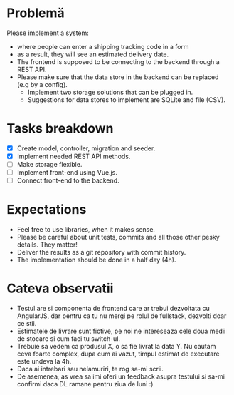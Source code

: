 # Problemă

Please implement a system:
* where people can enter a shipping tracking code in a form
* as a result, they will see an estimated delivery date.
* The frontend is supposed to be connecting to the backend through a REST API.
* Please make sure that the data store in the backend can be replaced (e.g by a config).
  * Implement two storage solutions that can be plugged in.
  * Suggestions for data stores to implement are SQLite and file (CSV).

# Tasks breakdown

- [X] Create model, controller, migration and seeder.
- [X] Implement needed REST API methods.
- [ ] Make storage flexible.
- [ ] Implement front-end using Vue.js.
- [ ] Connect front-end to the backend.

# Expectations

* Feel free to use libraries, when it makes sense.
* Please be careful about unit tests, commits and all those other pesky details. They matter!
* Deliver the results as a git repository with commit history.
* The implementation should be done in a half day (4h).

# Cateva observatii
* Testul are si componenta de frontend care ar trebui dezvoltata cu AngularJS, dar pentru ca tu nu mergi pe rolul de fullstack, dezvolti doar ce stii.
* Estimatele de livrare sunt fictive, pe noi ne intereseaza cele doua medii de stocare si cum faci tu switch-ul.
* Trebuie sa vedem ca produsul X, o sa fie livrat la data Y. Nu cautam ceva foarte complex, dupa cum ai vazut, timpul estimat de executare este undeva la 4h.
* Daca ai intrebari sau nelamuriri, te rog sa-mi scrii.
* De asemenea, as vrea sa imi oferi un feedback asupra testului si sa-mi confirmi daca DL ramane pentru ziua de luni :)